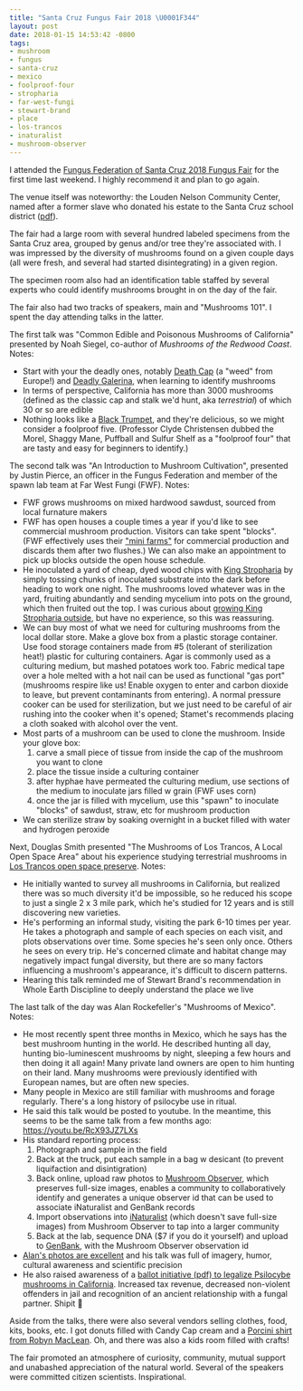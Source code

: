 ```yaml
---
title: "Santa Cruz Fungus Fair 2018 \U0001F344"
layout: post
date: 2018-01-15 14:53:42 -0800
tags:
- mushroom
- fungus
- santa-cruz
- mexico
- foolproof-four
- stropharia
- far-west-fungi
- stewart-brand
- place
- los-trancos
- inaturalist
- mushroom-observer
---
```

I attended the [Fungus Federation of Santa Cruz 2018 Fungus Fair](http://ffsc.us/fair) for the first time last weekend. I highly recommend it and plan to go again.

The venue itself was noteworthy: the Louden Nelson Community Center, named after a former slave who donated his estate to the Santa Cruz school district ([pdf](http://www.cityofsantacruz.com/home/showdocument?id=59599)).

The fair had a large room with several hundred labeled specimens from the Santa Cruz area, grouped by genus and/or tree they're associated with. I was impressed by the diversity of mushrooms found on a given couple days (all were fresh, and several had started disintegrating) in a given region.

The specimen room also had an identification table staffed by several experts who could identify mushrooms brought in on the day of the fair.

The fair also had two tracks of speakers, main and "Mushrooms 101". I spent the day attending talks in the latter.

The first talk was "Common Edible and Poisonous Mushrooms of California" presented by Noah Siegel, co-author of _Mushrooms of the Redwood Coast_. Notes:

* Start with your the deadly ones, notably [Death Cap](https://www.inaturalist.org/taxa/52135-Amanita-phalloides) (a "weed" from Europe!) and [Deadly Galerina](https://www.inaturalist.org/taxa/154735-Galerina-marginata), when learning to identify mushrooms
* In terms of perspective, California has more than 3000 mushrooms (defined as the classic cap and stalk we'd hunt, aka _terrestrial_) of which 30 or so are edible
* Nothing looks like a [Black Trumpet](https://www.inaturalist.org/taxa/194231-Craterellus-fallax), and they're delicious, so we might consider a foolproof five. (Professor Clyde Christensen dubbed the Morel, Shaggy Mane, Puffball and Sulfur Shelf as a "foolproof four" that are tasty and easy for beginners to identify.)

The second talk was "An Introduction to Mushroom Cultivation", presented by Justin Pierce, an officer in the Fungus Federation and member of the spawn lab team at Far West Fungi (FWF). Notes:

* FWF grows mushrooms on mixed hardwood sawdust, sourced from local furnature makers
* FWF has open houses a couple times a year if you'd like to see commercial mushroom production. Visitors can take spent "blocks". (FWF effectively uses their ["mini farms"](http://www.farwestfungi.com/index.php/products/mushroom-mini-farms) for commercial production and discards them after two flushes.) We can also make an appointment to pick up blocks outside the open house schedule.
* He inoculated a yard of cheap, dyed wood chips with [King Stropharia](https://www.inaturalist.org/taxa/119151-Stropharia-rugosoannulata) by simply tossing chunks of inoculated substrate into the dark before heading to work one night. The mushrooms loved whatever was in the yard, fruiting abundantly and sending mycelium into pots on the ground, which then fruited out the top. I was curious about [growing King Stropharia outside](http://www.fungi.com/product-detail/product/the-king-stropharia-mushroom-patch.html), but have no experience, so this was reassuring.
* We can buy most of what we need for culturing mushrooms from the local dollar store. Make a glove box from a plastic storage container. Use food storage containers made from #5 (tolerant of sterilization heat!) plastic for culturing containers. Agar is commonly used as a culturing medium, but mashed potatoes work too. Fabric medical tape over a hole melted with a hot nail can be used as functional "gas port" (mushrooms respire like us! Enable oxygen to enter and carbon dioxide to leave, but prevent contaminants from entering). A normal pressure cooker can be used for sterilization, but we just need to be careful of air rushing into the cooker when it's opened; Stamet's recommends placing a cloth soaked with alcohol over the vent.
* Most parts of a mushroom can be used to clone the mushroom. Inside your glove box:
  1. carve a small piece of tissue from inside the cap of the mushroom you want to clone
  2. place the tissue inside a culturing container
  3. after hyphae have permeated the culturing medium, use sections of the medium to inoculate jars filled w grain (FWF uses corn)
  4. once the jar is filled with mycelium, use this "spawn" to inoculate "blocks" of sawdust, straw, etc for mushroom production
* We can sterilize straw by soaking overnight in a bucket filled with water and hydrogen peroxide

Next, Douglas Smith presented "The Mushrooms of Los Trancos, A Local Open Space Area" about his experience studying terrestrial mushrooms in [Los Trancos open space preserve](https://www.openspace.org/preserves/los-trancos). Notes:

* He initially wanted to survey all mushrooms in California, but realized there was so much diversity it'd be impossible, so he reduced his scope to just a single 2 x 3 mile park, which he's studied for 12 years and is still discovering new varieties.
* He's performing an informal study, visiting the park 6-10 times per year. He takes a photograph and sample of each species on each visit, and plots observations over time. Some species he's seen only once. Others he sees on every trip. He's concerned climate and habitat change may negatively impact fungal diversity, but there are so many factors influencing a mushroom's appearance, it's difficult to discern patterns.
* Hearing this talk reminded me of Stewart Brand's recommendation in Whole Earth Discipline to deeply understand the place we live

The last talk of the day was Alan Rockefeller's "Mushrooms of Mexico". Notes:

* He most recently spent three months in Mexico, which he says has the best mushroom hunting in the world. He described hunting all day, hunting bio-luminescent mushrooms by night, sleeping a few hours and then doing it all again! Many private land owners are open to him hunting on their land. Many mushrooms were previously identified with European names, but are often new species.
* Many people in Mexico are still familiar with mushrooms and forage regularly. There's a long history of psilocybe use in ritual.
* He said this talk would be posted to youtube. In the meantime, this seems to be the same talk from a few months ago: https://youtu.be/RcX93JZ7LXs
* His standard reporting process:
  1. Photograph and sample in the field
  2. Back at the truck, put each sample in a bag w desicant (to prevent liquifaction and disintigration)
  3. Back online, upload raw photos to [Mushroom Observer](http://mushroomobserver.org), which preserves full-size images, enables a community to collaboratively identify and generates a unique observer id that can be used to associate iNaturalist and GenBank records
  4. Import observations into [iNaturalist](https://inaturalist.org) (which doesn't save full-size images) from Mushroom Observer to tap into a larger community
  5. Back at the lab, sequence DNA ($7 if you do it yourself) and upload to [GenBank](https://www.ncbi.nlm.nih.gov/genbank/), with the Mushroom Observer observation id
* [Alan's photos are excellent](http://mushroomobserver.org/image/show_image/637360?q=CUWx) and his talk was full of imagery, humor, cultural awareness and scientific precision
* He also raised awareness of a [ballot initiative (pdf) to legalize Psilocybe mushrooms in California](https://www.oag.ca.gov/system/files/initiatives/pdfs/17-0024%20%28Legalize%20Psilocybin%29_0.pdf). Increased tax revenue, decreased non-violent offenders in jail and recognition of an ancient relationship with a fungal partner. Shipit 🚢

Aside from the talks, there were also several vendors selling clothes, food, kits, books, etc. I got donuts filled with Candy Cap cream and a [Porcini shirt from Robyn MacLean](https://www.etsy.com/listing/465018315/porcinibolete-t-shirt). Oh, and there was also a kids room filled with crafts!

The fair promoted an atmosphere of curiosity, community, mutual support and unabashed appreciation of the natural world. Several of the speakers were committed citizen scientists. Inspirational.